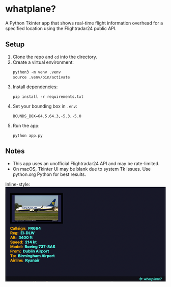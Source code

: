 # whatplane?

A Python Tkinter app that shows real-time flight information overhead for a specified location using the Flightradar24 public API.

## Setup

1. Clone the repo and `cd` into the directory.
2. Create a virtual environment:
   ```
   python3 -m venv .venv
   source .venv/bin/activate
   ```
3. Install dependencies:
   ```
   pip install -r requirements.txt
   ```
4. Set your bounding box in `.env`:
   ```
   BOUNDS_BOX=64.5,64.3,-5.3,-5.0
   ```
5. Run the app:
   ```
   python app.py
   ```

## Notes

- This app uses an unofficial Flightradar24 API and may be rate-limited.
- On macOS, Tkinter UI may be blank due to system Tk issues. Use python.org Python for best results.

Inline-style: 
![alt text](https://github.com/flynnemma/whatplane-/raw/master/images/example_whatplane.png "Logo Title Text 1")
